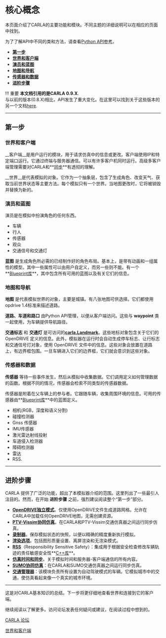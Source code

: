# 核心概念

本页面介绍了CARLA的主要功能和模块。不同主题的详细说明可以在相应的页面中找到。

为了了解API中不同的类和方法，请查看[Python API参考](python_api.md)。

*   **[第一步](#first-steps)**
  *   **[世界和客户端](#1st-world-and-client)**
  *   **[演员和蓝图](#2nd-actors-and-blueprints)**
  *   **[地图和导航](#3rd-maps-and-navigation)**
  *   [**传感器和数据**](#4th-sensors-and-data)
  *   **[进阶步骤](#advanced-steps)**

!!! 重要
    **本文档引用的是CARLA 0.9.X**. <br>
    与以前的版本(0.8.X)相比，API发生了重大变化。在这里可以找到关于这些版本的另一个文档[here](https://carla.readthedocs.io/en/stable/getting_started/). 

---
## 第一步

### 世界和客户端

__客户端__是用户运行的模块，用于请求仿真中的信息或更改。客户端使用IP和特定端口运行。它通过终端与服务器通信。可以有许多客户机同时运行。高级多客户端管理需要对CARLA和**[同步](adv_synchrony_timestep.md)**有透彻的理解。

__世界__是代表模拟的对象。它作为一个抽象层，包含了生成角色、改变天气、获取当前世界状态等主要方法。每个模拟只有一个世界。当地图更改时，它将被销毁并替换为新的。 

### 演员和蓝图
演员是在模拟中扮演角色的任何东西。

*   车辆
*   行人
*   传感器
*   观众
*   交通信号和交通灯

__蓝图__ 是生成角色所必需的已经制作好的角色布局。基本上，是带有动画和一组属性的模型。其中一些属性可以由用户自定义，而另一些则不能。有一个**[Blueprint库](bp_library.md)**，其中包含所有可用的蓝图以及有关它们的信息。

### 地图和导航

__地图__ 是代表模拟世界的对象，主要是城镇。有八张地图可供选择。它们都使用opdrive 1.4标准来描述道路。

__道路、车道和路口__ 由Python API管理，以便从客户端访问。这些与 __waypoint__ 类一起使用，为车辆提供导航路径。

__交通标志__ 和 __交通灯__ 是可访问的[**carla.Landmark**](#python_api.md#carla.landmark)。这些地标对象包含关于它们的 OpenDRIVE 定义的信息。此外，模拟器在运行时会自动生成停车标志、让行标志和交通信号灯对象，使用 OpenDRIVE 文件中的信息。这些对象会放置在道路上，有边界框包围。一旦车辆进入它们的边界框，它们就会意识到这些对象。

### 传感器和数据

__传感器__ 等待一些事件发生，然后从模拟中收集数据。它们调用定义如何管理数据的函数。根据不同的情况，传感器会检索不同类型的传感器数据。

传感器是附着在父车辆上的参与者。它跟随车辆，收集周围环境的信息。可用的传感器由**[Blueprint库](bp_library.md)**中的蓝图定义。

*   相机(RGB，深度和语义分割)
*   碰撞检测器
*   Gnss 传感器
*   IMU传感器
*   激光雷达射线投射
*   车道侵入检测器
*   障碍检测器
*   雷达
*   RSS.  

---
## 进阶步骤  

CARLA 提供了广泛的功能，超出了本模拟器介绍的范围。这里列出了一些最引人注目的。然而，在开始 __进阶步骤__ 之前，强烈建议阅读整个“第一步”部分。

*   **[OpenDRIVE独立模式](adv_opendrive.md)**。仅使用OpenDRIVE文件生成道路网格。允许在CARLA中加载任何OpenDRIVE地图，无需创建资源。
*   **[PTV-Vissim协同仿真](adv_ptv.md)**。在CARLA和PTV-Vissim交通仿真器之间运行同步仿真。
*   [**录制器**](adv_recorder.md)。保存模拟状态的快照，以便以精确的精度重新执行模拟。
*   **[渲染选项](adv_rendering_options.md)**。包括图形质量设置、离屏渲染和无渲染模式。
*   [**RSS**](adv_rss.md)（Responsibility Sensitive Safety）：集成用于根据安全检查修改车辆轨迹的责任敏感安全性**[C++库](https://github.com/intel/ad-rss-lib)**。
*   [**仿真时间和同步**](adv_synchrony_timestep.md)。关于模拟时间和服务器-客户端通信的所有内容。
*   **[SUMO协同仿真](adv_sumo.md)**：在CARLA和SUMO交通仿真器之间运行同步仿真。
*   **[交通管理器](adv_traffic_manager.md)**：该模块负责所有设置为自动驾驶模式的车辆。它模拟城市中的交通，使仿真看起来像一个真实的城市环境。

---
这是对CARLA基本知识的总结。下一步将更仔细地查看世界和连接到它的客户端。

继续阅读以了解更多。访问论坛发表任何疑问或建议，在阅读过程中想到的。 

<div text-align: center>
<div class="build-buttons">
<p>
<a href="https://github.com/carla-simulator/carla/discussions/" target="_blank" class="btn btn-neutral" title="CARLA forum">
CARLA 论坛</a>
</p>
</div>
<div class="build-buttons">
<p>
<a href="../core_world" target="_blank" class="btn btn-neutral" title="1st. World and client">
世界和客户端</a>
</p>
</div>
</div>
